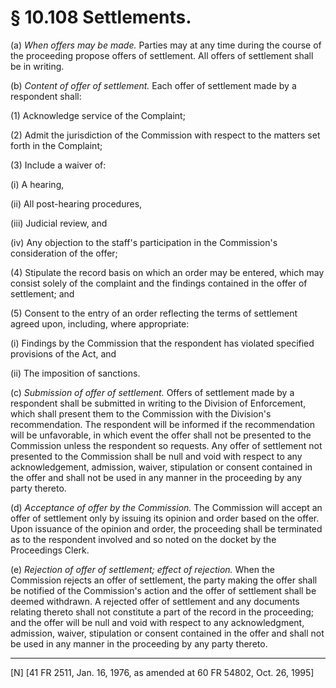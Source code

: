 # § 10.108   Settlements.

(a) *When offers may be made.* Parties may at any time during the course of the proceeding propose offers of settlement. All offers of settlement shall be in writing.


(b) *Content of offer of settlement.* Each offer of settlement made by a respondent shall:


(1) Acknowledge service of the Complaint;


(2) Admit the jurisdiction of the Commission with respect to the matters set forth in the Complaint;


(3) Include a waiver of:


(i) A hearing,


(ii) All post-hearing procedures,


(iii) Judicial review, and


(iv) Any objection to the staff's participation in the Commission's consideration of the offer;


(4) Stipulate the record basis on which an order may be entered, which may consist solely of the complaint and the findings contained in the offer of settlement; and


(5) Consent to the entry of an order reflecting the terms of settlement agreed upon, including, where appropriate:


(i) Findings by the Commission that the respondent has violated specified provisions of the Act, and


(ii) The imposition of sanctions.


(c) *Submission of offer of settlement.* Offers of settlement made by a respondent shall be submitted in writing to the Division of Enforcement, which shall present them to the Commission with the Division's recommendation. The respondent will be informed if the recommendation will be unfavorable, in which event the offer shall not be presented to the Commission unless the respondent so requests. Any offer of settlement not presented to the Commission shall be null and void with respect to any acknowledgement, admission, waiver, stipulation or consent contained in the offer and shall not be used in any manner in the proceeding by any party thereto.


(d) *Acceptance of offer by the Commission.* The Commission will accept an offer of settlement only by issuing its opinion and order based on the offer. Upon issuance of the opinion and order, the proceeding shall be terminated as to the respondent involved and so noted on the docket by the Proceedings Clerk.


(e) *Rejection of offer of settlement; effect of rejection.* When the Commission rejects an offer of settlement, the party making the offer shall be notified of the Commission's action and the offer of settlement shall be deemed withdrawn. A rejected offer of settlement and any documents relating thereto shall not constitute a part of the record in the proceeding; and the offer will be null and void with respect to any acknowledgment, admission, waiver, stipulation or consent contained in the offer and shall not be used in any manner in the proceeding by any party thereto.



---

[N] [41 FR 2511, Jan. 16, 1976, as amended at 60 FR 54802, Oct. 26, 1995]





